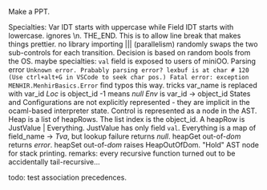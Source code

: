 Make a PPT. 

Specialties:
    Var IDT starts with uppercase while Field IDT starts with lowercase. 
    ignores \n. THE_END. This is to allow line break that makes things prettier. 
    no library importing
    ||| (parallelism) randomly swaps the two sub-controls for each transition. Decision is based on random bools from the OS. 
maybe specialties:
    `val` field is exposed to users of miniOO. 
    Parsing error
    ```
    Unknown error. Prabably parsing error?
    lexbuf is at char # 120
    (Use ctrl+alt+G in VSCode to seek char pos.)
    Fatal error: exception MENHIR.MenhirBasics.Error
    ```
    find typos this way. 
tricks
    var_name is replaced with var_id
    *Loc* is object_id
        -1 means *null*
    *Env* is var_id -> object_id
    States and Configurations are not explicitly represented - they are implicit in the ocaml-based interpreter state. 
    Control is represented as a node in the AST. 
    Heap is a list of heapRows. The list index is the object_id. A heapRow is JustValue | Everything. JustValue has only field `val`. Everything is a map of field_name -> *Tva*, but lookup failure returns *null*. 
    heapGet out-of-*dom* returns *error*. 
    heapSet out-of-*dom* raises HeapOutOfDom. 
    "Hold" AST node for stack printing. 
remarks:
    every recursive function turned out to be accidentally tail-recursive...

todo:
    test association precedences. 
